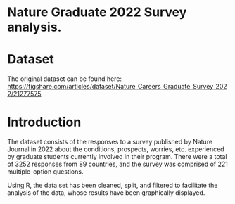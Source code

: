# Nature Graduate 2022 Survey analysis.

# Dataset
The original dataset can be found here: https://figshare.com/articles/dataset/Nature_Careers_Graduate_Survey_2022/21277575

# Introduction
The dataset consists of the responses to a survey published by Nature Journal in 2022 about the conditions, prospects, worries, etc. experienced by graduate students currently involved in their program.
There were a total of 3252 responses from 89 countries, and the survey was comprised of 221 multiple-option questions.

Using R, the data set has been cleaned, split, and filtered to facilitate the analysis of the data, whose results have been graphically displayed.

